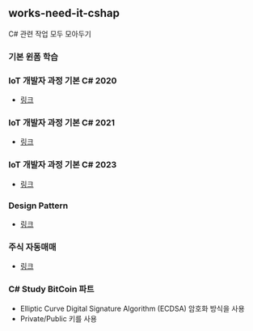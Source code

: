 ## works-need-it-cshap
C# 관련 작업 모두 모아두기

### 기본 윈폼 학습

### IoT 개발자 과정 기본 C# 2020
- [링크](./BasicCsharp20/README.md)

### IoT 개발자 과정 기본 C# 2021
- [링크](./BasicCsharp21/README.md)

### IoT 개발자 과정 기본 C# 2023
- [링크](./basic-CSharp-2023/README.md)


### Design Pattern
- [링크](./design-pattern/README.md)

### 주식 자동매매 
- [링크](./csharp-autotrade/README.md)


### C# Study BitCoin 파트
- Elliptic Curve Digital Signature Algorithm (ECDSA) 암호화 방식을 사용
- Private/Public 키를 사용